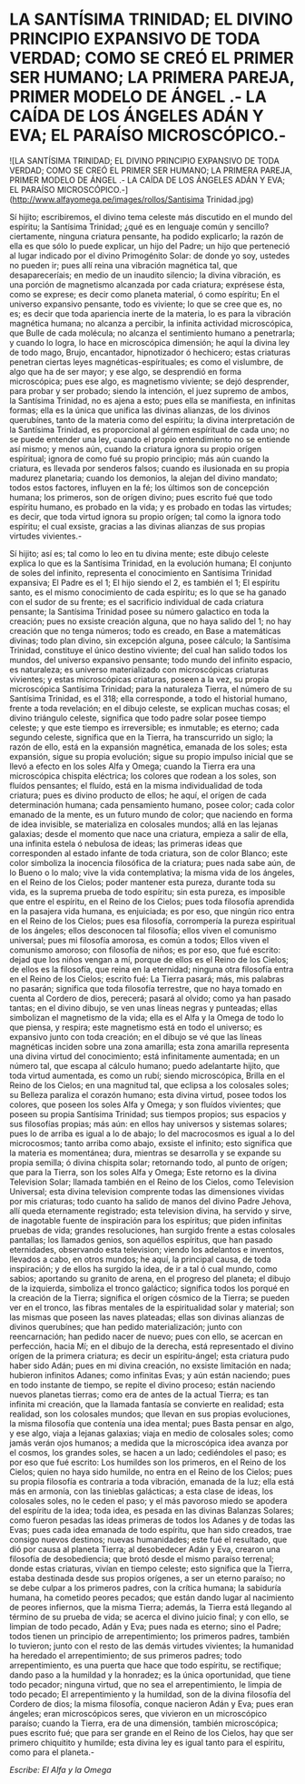 # LA SANTÍSIMA TRINIDAD; EL DIVINO PRINCIPIO EXPANSIVO DE TODA VERDAD; COMO SE CREÓ EL PRIMER SER HUMANO; LA PRIMERA PAREJA, PRIMER MODELO DE ÁNGEL .- LA CAÍDA DE LOS ÁNGELES ADÁN Y EVA; EL PARAÍSO MICROSCÓPICO.-

![LA SANTÍSIMA TRINIDAD; EL DIVINO PRINCIPIO EXPANSIVO DE TODA VERDAD; COMO SE CREÓ EL PRIMER SER HUMANO; LA PRIMERA PAREJA, PRIMER MODELO DE ÁNGEL .- LA CAÍDA DE LOS ÁNGELES ADÁN Y EVA; EL PARAÍSO MICROSCÓPICO.-](http://www.alfayomega.pe/images/rollos/Santisima Trinidad.jpg)

Sí hijito; escribiremos, el divino tema celeste más discutido en el mundo del espíritu; la Santísima Trinidad; ¿qué es en lenguaje común y sencillo? ciertamente, ninguna criatura pensante, ha podido explicarlo; la razón de ella es que sólo lo puede explicar, un hijo del Padre; un hijo que perteneció al lugar indicado por el divino Primogénito Solar: de donde yo soy, ustedes no pueden ir; pues allí reina una vibración magnética tal, que desapareceríais; en medio de un inaudito silencio; la divina vibración, es una porción de magnetismo alcanzada por cada criatura; exprésese ésta, como se exprese; es decir como planeta material, ó como espíritu; En el universo expansivo pensante, todo es viviente; lo que se cree que es, no es; es decir que toda apariencia inerte de la materia, lo es para la vibración magnética humana; no alcanza a percibir, la infinita actividad microscópica, que Bulle de cada molécula; no alcanza el sentimiento humano a penetrarla; y cuando lo logra, lo hace en microscópica dimensión; he aquí la divina ley de todo mago, Brujo, encantador, hipnotizador ó hechicero; estas criaturas penetran ciertas leyes magnéticas-espírituales; es como el vislumbre, de algo que ha de ser mayor; y ese algo, se desprendió en forma microscópica; pues ese algo, es magnetismo viviente; se dejó desprender, para probar y ser probado; siendo la intención, el juez supremo de ambos, la Santísima Trinidad, no es ajena a esto; pues ella se manifiesta, en infinitas formas; ella es la única que unifica las divinas alianzas, de los divinos querubínes, tanto de la materia como del espíritu; la divina interpretación de la Santísima Trinidad, es proporcional al gérmen espíritual de cada uno; no se puede entender una ley, cuando el propio entendimiento no se entiende así mismo; y menos aún, cuando la criatura ignora su propio orígen espíritual; ignora de como fué su propio principio; más aún cuando la criatura, es llevada por senderos falsos; cuando es ilusionada en su propia madurez planetaria; cuando los demonios, la alejan del divino mandato; todos estos factores, influyen en la fé; los últimos son de concepción humana; los primeros, son de orígen divino; pues escrito fué que todo espíritu humano, es probado en la vida; y es probado en todas las virtudes; es decir, que toda virtud ignora su propio orígen; tal como la ignora todo espíritu; el cual exsiste, gracias a las divinas alianzas de sus propias virtudes vivientes.-

Sí hijito; así es; tal como lo leo en tu divina mente; este dibujo celeste explica lo que es la Santísima Trinidad, en la evolución humana; El conjunto de soles del infinito, representa el conocimiento en Santísima Trinidad expansiva; El Padre es el 1; El hijo siendo el 2, es también el 1; El espíritu santo, es el mismo conocimiento de cada espíritu; es lo que se ha ganado con el sudor de su frente; es el sacrificio individual de cada criatura pensante; la Santísima Trinidad posee su número galactico en toda la creación; pues no exsiste creación alguna, que no haya salido del 1; no hay creación que no tenga números; todo es creado, en Base a matemáticas divinas; todo plan divino, sin excepción alguna, posee cálculo; la Santísima Trinidad, constituye el único destino viviente; del cual han salido todos los mundos, del universo expansivo pensante; todo mundo del infinito espacio, es naturaleza; es universo materializado con microscópicas criaturas vivientes; y estas microscópicas criaturas, poseen a la vez, su propia microscópica Santísima Trinidad; para la naturaleza Tierra, el número de su Santísima Trinidad, es el 318; ella corresponde, a todo el historial humano, frente a toda revelación; en el dibujo celeste, se explican muchas cosas; el divino triángulo celeste, significa que todo padre solar posee tiempo celeste; y que este tiempo es irreversible; es inmutable; es eterno; cada segundo celeste, significa que en la Tierra, ha transcurrido un siglo; la razón de ello, está en la expansión magnética, emanada de los soles; esta expansión, sigue su propia evolución; sigue su propio impulso inicial que se llevó a efecto en los soles Alfa y Omega; cuando la Tierra era una microscópica chispita eléctrica; los colores que rodean a los soles, son fluídos pensantes; el fluído, está en la misma individualidad de toda criatura; pues es divino producto de ellos; he aquí, el orígen de cada determinación humana; cada pensamiento humano, posee color; cada color emanado de la mente, es un futuro mundo de color; que naciendo en forma de idea invisible, se materializa en colosales mundos; allá en las lejanas galaxias; desde el momento que nace una criatura, empieza a salir de ella, una infinita estela ó nebulosa de ideas; las primeras ideas que corresponden al estado infante de toda criatura, son de color Blanco; este color simboliza la inocencia filosófica de la criatura; pues nada sabe aún, de lo Bueno o lo malo; vive la vida contemplativa; la misma vida de los ángeles, en el Reino de los Cielos; poder mantener esta pureza, durante toda su vida, es la suprema prueba de todo espíritu; sin esta pureza, es imposible que entre el espíritu, en el Reino de los Cielos; pues toda filosofía aprendida en la pasajera vida humana, es enjuiciada; es por eso, que ningún rico entra en el Reino de los Cielos; pues esa filosofía, corrompería la pureza espiritual de los ángeles; ellos desconocen tal filosofía; ellos viven el comunismo universal; pues mi filosofía amorosa, es común a todos; Ellos viven el comunismo amoroso; con filosofía de niños; es por eso, que fué escrito: dejad que los niños vengan a mí, porque de ellos es el Reino de los Cielos; de ellos es la filosofía, que reina en la eternidad; ninguna otra filosofía entra en el Reino de los Cielos; escrito fué: La Tierra pasará; más, mis palabras no pasarán; significa que toda filosofía terrestre, que no haya tomado en cuenta al Cordero de dios, perecerá; pasará al olvido; como ya han pasado tantas; en el divino dibujo, se ven unas líneas negras y punteadas; ellas simbolizan el magnetismo de la vida; ella es el Alfa y la Omega de todo lo que piensa, y respira; este magnetismo está en todo el universo; es expansivo junto con toda creación; en el dibujo se vé que las líneas magnéticas inciden sobre una zona amarilla; esta zona amarilla representa una divina virtud del conocimiento; está infinitamente aumentada; en un número tal, que escapa al cálculo humano; puedo adelantarte hijito, que toda virtud aumentada, es como un rubí; siendo microscópica, Brilla en el Reino de los Cielos; en una magnitud tal, que eclipsa a los colosales soles; su Belleza paraliza el corazón humano; esta divina virtud, posee todos los colores, que poseen los soles Alfa y Omega; y son fluídos vivientes; que poseen su propia Santísima Trinidad; sus tiempos propios; sus espacios y sus filosofías propias; más aún: en ellos hay universos y sistemas solares; pues lo de arriba es igual a lo de abajo; lo del macrocosmos es igual a lo del microcosmos; tanto arriba como abajo, exsiste el infinito; esto significa que la materia es momentánea; dura, mientras se desarrolla y se expande su propia semilla; ó divina chispita solar; retornando todo, al punto de orígen; que para la Tierra, son los soles Alfa y Omega; Este retorno es la divina Television Solar; llamada también en el Reino de los Cielos, como Television Universal; esta divina television comprente todas las dimensiones vividas por mis criaturas; todo cuanto ha salido de manos del divino Padre Jehova, allí queda eternamente registrado; esta television divina, ha servido y sirve, de inagotable fuente de inspiración para los espíritus; que piden infinitas pruebas de vida; grandes resoluciones, han surgido frente a estas colosales pantallas; los llamados genios, son aquéllos espíritus, que han pasado eternidades, observando esta television; viendo los adelantos e inventos, llevados a cabo, en otros mundos; he aquí, la principal causa, de toda inspiración; y de ellos ha surgido la idea, de ir a tal ó cual mundo, como sabios; aportando su granito de arena, en el progreso del planeta; el dibujo de la izquierda, simboliza el tronco galáctico; significa todos los porqué en la creación de la Tierra; significa el orígen cósmico de la Tierra; se pueden ver en el tronco, las fibras mentales de la espiritualidad solar y material; son las mismas que poseen las naves plateadas; ellas son divinas alianzas de divinos querubínes; que han pedido materialización; junto con reencarnación; han pedido nacer de nuevo; pues con ello, se acercan en perfección, hacia Mí; en el dibujo de la derecha, está representado el divino orígen de la primera criatura; es decir un espíritu-ángel; esta criatura pudo haber sido Adán; pues en mi divina creación, no exsiste limitación en nada; hubieron infinitos Adanes; como infinitas Evas; y aún están naciendo; pues en todo instante de tiempo, se repite el divino proceso; están naciendo nuevos planetas tierras; como era de antes de la actual Tierra; es tan infinita mi creación, que la llamada fantasía se convierte en realidad; esta realidad, son los colosales mundos; que llevan en sus propias evoluciones, la misma filosofía que contenía una idea mental; pues Basta pensar en algo, y ese algo, viaja a lejanas galaxias; viaja en medio de colosales soles; como jamás verán ojos humanos; a medida que la microscópica idea avanza por el cosmos, los grandes soles, se hacen a un lado; cediéndoles el paso; es por eso que fué escrito: Los humildes son los primeros, en el Reino de los Cielos; quien no haya sido humilde, no entra en el Reino de los Cielos; pues su propia filosofía es contraria a toda vibración, emanada de la luz; ella está más en armonía, con las tinieblas galácticas; a esta clase de ideas, los colosales soles, no le ceden el paso; y el más pavoroso miedo se apodera del espíritu de la idea; toda idea, es pesada en las divinas Balanzas Solares; como fueron pesadas las ideas primeras de todos los Adanes y de todas las Evas; pues cada idea emanada de todo espíritu, que han sido creados, trae consigo nuevos destinos; nuevas humanidades; este fué el resultado, que dió por causa al planeta Tierra; al desobedecer Adán y Eva, crearon una filosofía de desobediencia; que brotó desde el mismo paraíso terrenal; donde estas criaturas, vivían en tiempo celeste; esto significa que la Tierra, estaba destinada desde sus propios orígenes, a ser un eterno paraíso; no se debe culpar a los primeros padres, con la crítica humana; la sabiduría humana, ha cometido peores pecados; que están dando lugar al nacimiento de peores infiernos, que la misma Tierra; además, la Tierra está llegando al término de su prueba de vida; se acerca el divino juicio final; y con ello, se limpian de todo pecado, Adán y Eva; pues nada es eterno; sino el Padre; todos tienen un principio de arrepentimiento; los primeros padres, también lo tuvieron; junto con el resto de las demás virtudes vivientes; la humanidad ha heredado el arrepentimiento; de sus primeros padres; todo arrepentimiento, es una puerta que hace que todo espíritu, se rectifique; dando paso a la humildad y la honradez; es la única oportunidad, que tiene todo pecador; ninguna virtud, que no sea el arrepentimiento, le limpia de todo pecado; El arrepentimiento y la humildad, son de la divina filosofía del Cordero de dios; la misma filosofía, conque nacieron Adán y Eva; pues eran ángeles; eran microscópicos seres, que vivieron en un microscópico paraíso; cuando la Tierra, era de una dimensión, también microscópica; pues escrito fué; que para ser grande en el Reino de los Cielos, hay que ser primero chiquitito y humilde; esta divina ley es igual tanto para el espíritu, como para el planeta.-

*Escribe: El Alfa y la Omega*
